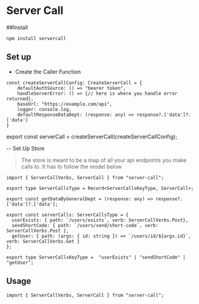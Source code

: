 # Server Call

##Install
```
npm install servercall
```

## Set up
- Create the Caller Function

```
const createServerCallConfig: CreateServerCall = {
    defaultAuthSource: () => "bearer token",
    handleServerError: () => {// here is where you handle error returned}, 
    baseUrl: "https://example.com/api",
    logger: console.log,
    defaultResponseDataDept: (response: any) => response?.['data']?.['data']
}
```
export const serverCall = createServerCall(createServerCallConfig);


-- Set Up Store

> The store is meant to be a map of all your api endpoints you make calls to. It has to follow the model below

```
import { ServerCallVerbs, ServerCall } from "server-call";

export type ServerCallsType = Record<ServerCallsKeyType, ServerCall>;

export const getDataByGeneralDept = (response: any) => response?.['data']?.['data'];

export const serverCalls: ServerCallsType = {
  userExists: { path: `/users/exists`, verb: ServerCallVerbs.Post},
  sendShortCode: { path: `/users/send/short-code`, verb: ServerCallVerbs.Post },
  getUser: { path: (args: { id: string }) => `/users/id/${args.id}`, verb: ServerCallVerbs.Get }
};

export type ServerCallsKeyType =  "userExists" | "sendShortCode" | "getUser";

```

## Usage
```
import { ServerCallVerbs, ServerCall } from "server-call";


```

